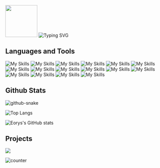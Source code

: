 <p>
 <a>
  <img width="100" src="https://user-images.githubusercontent.com/46156734/148928475-b5b340b7-241d-4ddc-8155-70d98c6384a9.png">
 </a>
 <a>
  <img src="https://readme-typing-svg.demolab.com?font=Forte&size=26&duration=3000&pause=1000&color=EF99B8&center=true&vCenter=true&repeat=false&width=220&lines=Hi%2C+I+am+Eorys" alt="Typing SVG" />
 </a>
</p>

## Languages and Tools
![My Skills](https://skillicons.dev/icons?i=c)
![My Skills](https://skillicons.dev/icons?i=cpp)
![My Skills](https://skillicons.dev/icons?i=js)
![My Skills](https://skillicons.dev/icons?i=py)
![My Skills](https://skillicons.dev/icons?i=java)
![My Skills](https://skillicons.dev/icons?i=git)
![My Skills](https://skillicons.dev/icons?i=vim)
![My Skills](https://skillicons.dev/icons?i=github)
![My Skills](https://skillicons.dev/icons?i=gitlab)
![My Skills](https://skillicons.dev/icons?i=godot)
![My Skills](https://skillicons.dev/icons?i=linux)
![My Skills](https://skillicons.dev/icons?i=docker)
![My Skills](https://skillicons.dev/icons?i=md)
![My Skills](https://skillicons.dev/icons?i=mysql)
![My Skills](https://skillicons.dev/icons?i=visualstudio)
![My Skills](https://skillicons.dev/icons?i=vscode)

## Github Stats
<!-- 贪吃蛇 -->
<picture>
  <source media="(prefers-color-scheme: dark)" srcset="https://cdn.jsdelivr.net/gh/WhiteCells/WhiteCells/profile-snake-contrib/github-contribution-grid-snake-dark.svg" />
  <source media="(prefers-color-scheme: light)" srcset="https://cdn.jsdelivr.net/gh/WhiteCells/WhiteCells/profile-snake-contrib/github-contribution-grid-snake.svg" />
  <img alt="github-snake" src="https://cdn.jsdelivr.net/gh/WhiteCells/WhiteCells/profile-snake-contrib/github-contribution-grid-snake-dark.svg" />
</picture>

<!--语言使用-->
<!--![Top Langs](https://github-readme-stats.vercel.app/api/top-langs/?username=WhiteCells&layout=compact&theme=bear&bg_color=00000000&count_private=true&hide_border=true&hide=batchfile,html)-->
![Top Langs](https://github-readme-stats.vercel.app/api/top-langs/?username=WhiteCells&langs_count=8&show_icons=true&bg_color=00000000&theme=bear&hide=batchfile,html&hide_border=true)

<!-- github 提交等状态 -->
![Eorys's GitHub stats](https://github-readme-stats.vercel.app/api?username=WhiteCells&show_icons=true&bg_color=00000000&theme=bear&hide_border=true)

## Projects
<!--横向仓库  -->
<a href="https://github.com/WhiteCells/endless-note">
  <img align="center" src="https://github-readme-stats.vercel.app/api/pin/?username=WhiteCells&repo=endless-note&bg_color=00000000&theme=bear&hide_border=true" />
</a>
<!--
<a href="https://github.com/WhiteCells/WhiteCells.github.io">
  <img align="center" src="https://github-readme-stats.vercel.app/api/pin/?username=WhiteCells&repo=WhiteCells.github.io&bg_color=00000000&theme=bear&hide_border=true" />
</a>
-->

 <!-- 浏览统计 -->
![counter](https://moe-counter.glitch.me/get/@WhiteCells?theme=rule34)
